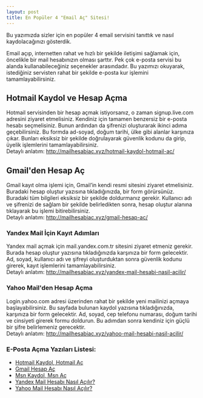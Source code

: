 ```yaml
---
layout: post
title: En Popüler 4 "Email Aç" Sitesi!
---
```


Bu yazımızda sizler için en popüler 4 email servisini tanıttık ve nasıl kaydolacağınızı gösterdik.

Email açıp, internetten rahat ve hızlı bir şekilde iletişimi sağlamak için, öncelikle bir mail hesabınızın olması şarttır. Pek çok e-posta servisi bu alanda kullanabileceğiniz seçenekler arasındadır. Bu yazımızı okuyarak, istediğiniz servisten rahat bir şekilde e-posta kur işlemini tamamlayabilirsiniz. 

<h2>Hotmail Kaydol ve Hesap Açma</h2>
Hotmail servisinden bir hesap açmak istiyorsanız, o zaman signup.live.com adresini ziyaret etmelisiniz. Kendiniz için tamamen benzersiz bir e-posta hesabı seçmelisiniz. Bunun ardından da şifrenizi oluşturarak ikinci adıma geçebilirsiniz. Bu formda ad-soyad, doğum tarihi, ülke gibi alanlar karşınıza çıkar. Bunları eksiksiz bir şekilde doğrulayarak güvenlik kodunu da girip, üyelik işlemlerini tamamlayabilirsiniz.<br>
Detaylı anlatım: <a href="http://mailhesabiac.xyz/hotmail-kaydol-hotmail-ac/">http://mailhesabiac.xyz/hotmail-kaydol-hotmail-ac/</a>

<h2>Gmail'den Hesap Aç</h2>
Gmail kayıt olma işlemi için, Gmail’in kendi resmi sitesini ziyaret etmelisiniz. Buradaki hesap oluştur yazısına tıkladığınızda, bir form görürsünüz. Buradaki tüm bilgileri eksiksiz bir şekilde doldurmanız gerekir. Kullanıcı adı ve şifrenizi de sağlam bir şekilde belirledikten sonra, hesap oluştur alanına tıklayarak bu işlemi bitirebilirsiniz. <br>
Detaylı anlatım: <a href="http://mailhesabiac.xyz/gmail-hesap-ac/">http://mailhesabiac.xyz/gmail-hesap-ac/</a>

<h3>Yandex Mail İçin Kayıt Adımları</h3>
Yandex mail açmak için mail.yandex.com.tr sitesini ziyaret etmeniz gerekir. Burada hesap oluştur yazısına tıkladığınızda karşınıza bir form gelecektir. Ad, soyad, kullanıcı adı ve şifreyi oluşturduktan sonra güvenlik kodunu girerek, kayıt işlemlerini tamamlayabilirsiniz.<br>
Detaylı anlatım: <a href="http://mailhesabiac.xyz/yandex-mail-hesabi-nasil-acilir/">http://mailhesabiac.xyz/yandex-mail-hesabi-nasil-acilir/</a>

<h3>Yahoo Mail'den Hesap Açma</h3>
Login.yahoo.com adresi üzerinden rahat bir şekilde yeni mailinizi açmaya başlayabilirsiniz. Bu sayfada bulunan kaydol yazısına tıkladığınızda, karşınıza bir form gelecektir. Ad, soyad, cep telefonu numarası, doğum tarihi ve cinsiyeti girerek formu doldurun. Bu adımdan sonra kendiniz için güçlü bir şifre belirlemeniz gerecektir.<br>
Detaylı anlatım: <a href="http://mailhesabiac.xyz/yahoo-mail-hesabi-nasil-acilir/">http://mailhesabiac.xyz/yahoo-mail-hesabi-nasil-acilir/</a>

<h3>E-Posta Açma Yazıları Listesi:</h3>
<ul>
<li><a href="http://mailhesabiac.xyz/hotmail-kaydol-hotmail-ac/">Hotmail Kaydol, Hotmail Aç</a></li>
<li><a href="http://mailhesabiac.xyz/gmail-hesap-ac/">Gmail Hesap Aç</a></li>
<li><a href="http://mailhesabiac.xyz/msn-kaydol-msn-ac/">Msn Kaydol, Msn Aç</a></li>
<li><a href="http://mailhesabiac.xyz/yandex-mail-hesabi-nasil-acilir/">Yandex Mail Hesabı Nasıl Açılır?</a></li>
<li><a href="http://mailhesabiac.xyz/yahoo-mail-hesabi-nasil-acilir/">Yahoo Mail Hesabı Nasıl Açılır?</a></li>
</ul>
